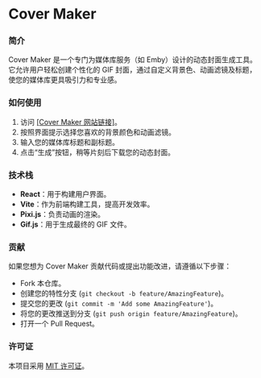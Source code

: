 # Cover Maker

### 简介
Cover Maker 是一个专门为媒体库服务（如 Emby）设计的动态封面生成工具。它允许用户轻松创建个性化的 GIF 封面，通过自定义背景色、动画滤镜及标题，使您的媒体库更具吸引力和专业感。

### 如何使用
1. 访问 [[Cover Maker 网站链接]](https://page.zkl2333.com/Cover-Maker/)。
2. 按照界面提示选择您喜欢的背景颜色和动画滤镜。
3. 输入您的媒体库标题和副标题。
4. 点击“生成”按钮，稍等片刻后下载您的动态封面。

### 技术栈
- **React**：用于构建用户界面。
- **Vite**：作为前端构建工具，提高开发效率。
- **Pixi.js**：负责动画的渲染。
- **Gif.js**：用于生成最终的 GIF 文件。

### 贡献
如果您想为 Cover Maker 贡献代码或提出功能改进，请遵循以下步骤：
- Fork 本仓库。
- 创建您的特性分支 (`git checkout -b feature/AmazingFeature`)。
- 提交您的更改 (`git commit -m 'Add some AmazingFeature'`)。
- 将您的更改推送到分支 (`git push origin feature/AmazingFeature`)。
- 打开一个 Pull Request。

### 许可证
本项目采用 [MIT 许可证](LICENSE)。
